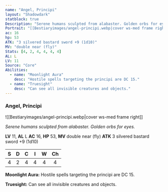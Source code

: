 ```yaml
---
name: "Angel, Principi"
layout: "Shadowdark"
statblock: true
Description: "Serene humans sculpted from alabaster. Golden orbs for eyes."
Portrait: "[[Bestiaryimages/angel-principi.webp|cover ws-med frame right]]"
ac: 16
hp: 53
ATK: "3 silvered bastard sword +9 (1d10)"
MV: "double near (fly)"
Stats: [4, 2, 4, 4, 4, 4]
AL: L
LV: 11
Source: "Core"
Abilities:
  - name: "Moonlight Aura"
    desc: "Hostile spells targeting the principi are DC 15."
  - name: "Truesight"
    desc: "Can see all invisible creatures and objects."
---
```


### Angel, Principi

![[Bestiaryimages/angel-principi.webp|cover ws-med frame right]]

_Serene humans sculpted from alabaster. Golden orbs for eyes._

**LV** 11, **AL** L
**AC** 16, **HP** 53, **MV** double near (fly)
**ATK** 3 silvered bastard sword +9 (1d10)

|  S  |  D  |  C  |  I  |  W  |  Ch  |
|:---:|:---:|:---:|:---:|:---:|:----:|
| 4 | 2 | 4 | 4 | 4 | 4 |

**Moonlight Aura:** Hostile spells targeting the principi are DC 15.

**Truesight:** Can see all invisible creatures and objects.

